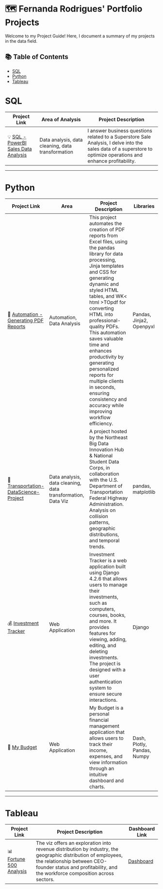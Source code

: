 # 🗺 Fernanda Rodrigues' Portfolio Projects

Welcome to my Project Guide! Here, I document a summary of my projects in the data field. 

## 📚 Table of Contents
- [SQL](#sql)
- [Python](#python)
- [Tableau](#tableau)

# SQL

| Project Link | Area of Analysis | Project Description |
|---|---|---|
| 💡 [SQL - PowerBI Sales Data Analysis](https://github.com/feer-rodriguess90/SQL-PowerBI-Sales-Data-Analysis-Portfolio-Project)| Data analysis, data cleaning, data transformation | I answer business questions related to a Superstore Sale Analysis,  I delve into the sales data of a superstore to optimize operations and enhance profitability. |

***

# Python
| Project Link | Area | Project Description | Libraries |    
|---|---|---|---|
| 🤖 [Automation - Generating PDF Reports](https://github.com/feer-rodriguess90/Automate_PDF_Report_Generator) | Automation, Data Analysis | This project automates the creation of PDF reports from Excel files, using the pandas library for data processing, Jinja templates and CSS for generating dynamic and styled HTML tables, and WK< html >TOpdf for converting HTML into professional-quality PDFs. This automation saves valuable time and enhances productivity by generating personalized reports for multiple clients in seconds, ensuring consistency and accuracy while improving workflow efficiency. | Pandas, Jinja2, Openpyxl
| 🚗 [Transportation-DataScience-Project](https://github.com/feer-rodriguess90/Transportation-DataScience-Project) | Data analysis, data cleaning, data transformation, Data Viz | A project hosted by the Northeast Big Data Innovation Hub & National Student Data Corps, in collaboration with the U.S. Department of Transportation Federal Highway Administration. Analysis on collision patterns, geographic distributions, and temporal trends. |  pandas, matplotlib |  
| 💰 [Investment Tracker](https://github.com/feer-rodriguess90/invista_me) | Web Application | Investment Tracker is a web application built using Django 4.2.6 that allows users to manage their investments, such as computers, courses, books, and more. It provides features for viewing, adding, editing, and deleting investments. The project is designed with a user authentication system to ensure secure interactions. | Django |
| 🧾 [My Budget](https://github.com/feer-rodriguess90/My_Budget) | Web Application | My Budget is a personal financial management application that allows users to track their income, expenses, and view information through an intuitive dashboard and charts. | Dash, Plotly, Pandas, Numpy |

***

# Tableau

| Project Link | Project Description | Dashboard Link |
|---|---|---|
| 📊 [Fortune 500 Analysis](https://github.com/feer-rodriguess90/Fortune-500-Data-Analysis-Project) | The viz offers an exploration into revenue distribution by industry, the geographic distribution of employees, the relationship between CEO-founder status and profitability, and the workforce composition across sectors. | [Dashboard](https://public.tableau.com/app/profile/fernanda.cunha/viz/Thetop500companiesbytotalrevenueintheUnitedStates/Painel1) |
